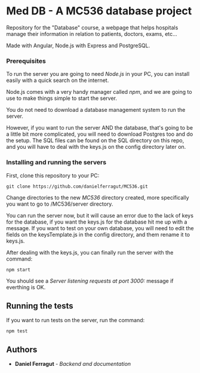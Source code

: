 # Med DB - A MC536 database project

Repository for the "Database" course, a webpage that helps hospitals manage their information in relation to patients, doctors, exams, etc... 

Made with Angular, Node.js with Express and PostgreSQL.

<!-- ## Getting Started

If you want to try  -->

### Prerequisites

To run the server you are going to need *Node.js* in your PC, you can install easily with a quick search on the internet. 

Node.js comes with a very handy manager called *npm*, and we are going to use to make things simple to start the server.

You do not need to download a database management system to run the server.

However, if you want to run the server AND the database, that's going to be a little bit more complicated, you will need to download Postgres too and do the setup. The SQL files can be found on the SQL directory on this repo, and you will have to deal with the keys.js on the config directory later on.


### Installing and running the servers

First, clone this repository to your PC:

```
git clone https://github.com/danielferragut/MC536.git
```

Change directories to the new *MC536* directory created, more specifically you want to go to /MC536/server directory. 

You can run the server now, but it will cause an error due to the lack of keys for the database, if you want the keys.js for the database hit me up with a message. If you want to test on your own database, you will need to edit the fields on the keysTemplate.js in the config directory, and them rename it to keys.js.

After dealing with the keys.js, you can finally run the server with the command:

```
npm start
```

You should see a *Server listening requests at port 3000:* message if everthing is OK.


## Running the tests

If you want to run tests on the server, run the command:

```
npm test
```


<!-- ### And coding style tests

Explain what these tests test and why

```
Give an example
``` -->

<!-- ## Built With

* [Dropwizard](http://www.dropwizard.io/1.0.2/docs/) - The web framework used
* [Maven](https://maven.apache.org/) - Dependency Management
* [ROME](https://rometools.github.io/rome/) - Used to generate RSS Feeds

## Contributing

Please read [CONTRIBUTING.md](https://gist.github.com/PurpleBooth/b24679402957c63ec426) for details on our code of conduct, and the process for submitting pull requests to us.

## Versioning

We use [SemVer](http://semver.org/) for versioning. For the versions available, see the [tags on this repository](https://github.com/your/project/tags).  -->

## Authors

* **Daniel Ferragut** - *Backend and documentation*
